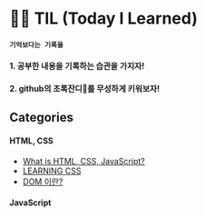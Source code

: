 # 🏃‍♀️ TIL (Today I Learned)


#### ` 기억보다는 기록을 ` 
#### 1. 공부한 내용을 기록하는 습관을 가지자!
#### 2. github의 초록잔디🌱를 무성하게 키워보자!

## Categories
#### HTML, CSS
- [What is HTML, CSS, JavaScript?](https://github.com/eazisilver/TIL/blob/83e601355ea6cebbae9d6479a1b8096acd185911/HTML,%20CSS/HTML,%20CSS,%20JavaScript.md)
- [LEARNING CSS](https://github.com/eazisilver/TIL/blob/c3bc9545fea313088b0a9fed5fef5d8a97771f3f/HTML,%20CSS/CSS.md)
- [DOM 이란?](https://github.com/eazisilver/TIL/blob/233f77b6acea123457e006a39628db58d8df9f3f/HTML,%20CSS/DOM.md)

#### JavaScript
